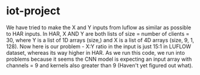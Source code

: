 # iot-project
We have tried to make the X and Y inputs from luflow as similar as possible to HAR inputs. In HAR, X AND Y are both lists of size = number of clients = 30, where Y is a list of 1D arrays (size,) and X is a list of 4D arrays (size, 9, 1, 128). Now here is our problem - X:Y ratio in the input is just 15:1 in LUFLOW dataset, whereas its way higher in HAR. As we run this code, we run into problems because it seems the CNN model is expecting an input array with channels = 9 and kernels also greater than 9 (Haven't yet figured out what). 
